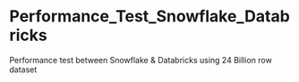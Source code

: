 # Performance_Test_Snowflake_Databricks
Performance test between Snowflake &amp; Databricks using 24 Billion row dataset
